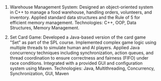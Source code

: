 
1) Warehouse Management System: Designed an object-oriented system in C++ to manage a food warehouse, handling orders, volunteers, and inventory. Applied standard data structures and the Rule of 5 for efficient memory management. Technologies: C++, OOP, Data Structures, Memory Management. 



2) Set Card Game: Developed a Java-based version of the card game "Set" as part of the SPL course. Implemented complex game logic using multiple threads to simulate human and AI players. Applied Java concurrency techniques including synchronization, action queues, and thread coordination to ensure correctness and fairness (FIFO) under race conditions. Integrated with a provided GUI and configuration system using Maven. Technologies: Java, Multithreading, Concurrency, Synchronization, GUI, Maven
